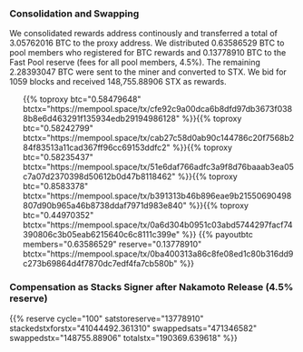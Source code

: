 ---
---

### Consolidation and Swapping

We consolidated rewards address continously and transferred a total of 3.05762016 BTC to the proxy address. We distributed 0.63586529 BTC to pool members who registered for BTC rewards and 0.13778910 BTC to the Fast Pool reserve (fees for all pool members, 4.5%). The remaining 2.28393047 BTC were sent to the miner and converted to STX. We bid for 1059 blocks and received 148,755.88906 STX as rewards.

<ul>
{{% toproxy btc="0.58479648"
  btctx="https://mempool.space/tx/cfe92c9a00dca6b8dfd97db3673f0388b8e6d463291f135934edb29194986128"
  %}}{{% toproxy btc="0.58242799"
  btctx="https://mempool.space/tx/cab27c58d0ab90c144786c20f7568b284f83513a11cad367ff96cc69153ddfc2"
  %}}{{% toproxy btc="0.58235437"
  btctx="https://mempool.space/tx/51e6daf766adfc3a9f8d76baaab3ea05c7a07d2370398d50612b0d47b8118462"
  %}}{{% toproxy btc="0.8583378"
  btctx="https://mempool.space/tx/b391313b46b896eae9b21550690498807d90b965a46b8738ddaf7971d983e840"
  %}}{{% toproxy btc="0.44970352"
  btctx="https://mempool.space/tx/0a6d304b0951c03abd5744297facf74390806c3b05eab6215640c6c8111c399e"
  %}}
  {{% payoutbtc members="0.63586529" reserve="0.13778910"
  btctx="https://mempool.space/tx/0ba400313a86c8fe08ed1c80b316dd9c273b69864d4f7870dc7edf4fa7cb580b"
  %}}
</ul>

### Compensation as Stacks Signer after Nakamoto Release (4.5% reserve)

{{% reserve cycle="100" satstoreserve="13778910"
stackedstxforstx="41044492.361310" swappedsats="471346582"
swappedstx="148755.88906" totalstx="190369.639618" %}}
